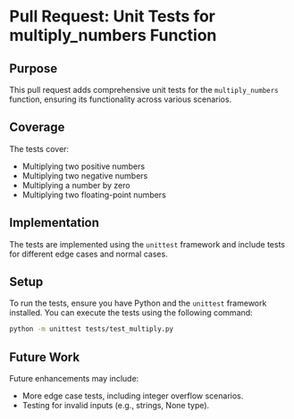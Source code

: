 # Pull Request: Unit Tests for multiply_numbers Function

## Purpose
This pull request adds comprehensive unit tests for the `multiply_numbers` function, ensuring its functionality across various scenarios.

## Coverage
The tests cover:
- Multiplying two positive numbers
- Multiplying two negative numbers
- Multiplying a number by zero
- Multiplying two floating-point numbers

## Implementation
The tests are implemented using the `unittest` framework and include tests for different edge cases and normal cases.

## Setup
To run the tests, ensure you have Python and the `unittest` framework installed. You can execute the tests using the following command:
```bash
python -m unittest tests/test_multiply.py
```

## Future Work
Future enhancements may include:
- More edge case tests, including integer overflow scenarios.
- Testing for invalid inputs (e.g., strings, None type).